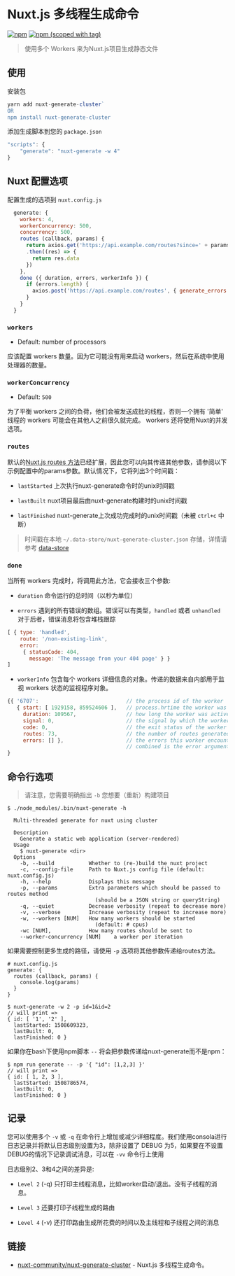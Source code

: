 # Nuxt.js 多线程生成命令
[![npm](https://img.shields.io/npm/dt/nuxt-generate-cluster.svg?style=flat-square)](https://www.npmjs.com/package/nuxt-generate-cluster)
[![npm (scoped with tag)](https://img.shields.io/npm/v/nuxt-generate-cluster/latest.svg?style=flat-square)](https://www.npmjs.com/package/nuxt-generate-cluster)
<a href="https://github.com/nuxt/nuxt.js/"><img src="https://img.shields.io/badge/nuxt.js-v2.0.0-800080.svg?style=flat-square" alt=""/></a>

> 使用多个 Workers 来为Nuxt.js项目生成静态文件

## 使用

安装包
```js
yarn add nuxt-generate-cluster`
OR
npm install nuxt-generate-cluster
```

添加生成脚本到您的 `package.json`
```js
"scripts": {
    "generate": "nuxt-generate -w 4"
}
```

## Nuxt 配置选项

配置生成的选项到 `nuxt.config.js`
```js
  generate: {
    workers: 4,
    workerConcurrency: 500,
    concurrency: 500,
    routes (callback, params) {
      return axios.get('https://api.example.com/routes?since=' + params.lastFinished)
      .then((res) => {
        return res.data
      })
    },
    done ({ duration, errors, workerInfo }) {
      if (errors.length) {
        axios.post('https://api.example.com/routes', { generate_errors: errors })
      }
    }
  }
```

### `workers`
- Default: number of processors

应该配置 workers 数量。因为它可能没有用来启动 workers，然后在系统中使用处理器的数量。

### `workerConcurrency`
- Default: `500`

为了平衡 workers 之间的负荷，他们会被发送成批的线程，否则一个拥有 '简单' 线程的 workers 可能会在其他人之前很久就完成。 workers 还将使用Nuxt的并发选项。

### `routes`

默认的[Nuxt.js routes 方法](https://nuxtjs.org/api/configuration-generate#routes)已经扩展，因此您可以向其传递其他参数，请参阅以下示例配置中的params参数。默认情况下，它将列出3个时间戳：

- `lastStarted`
上次执行nuxt-generate命令时的unix时间戳

- `lastBuilt`
nuxt项目最后由nuxt-generate构建时的unix时间戳

- `lastFinished`
nuxt-generate上次成功完成时的unix时间戳（未被 `ctrl+c` 中断）

> 时间戳在本地 `~/.data-store/nuxt-generate-cluster.json` 存储，详情请参考 [data-store](https://github.com/jonschlinkert/data-store)

### `done`

当所有 workers 完成时，将调用此方法，它会接收三个参数:

- `duration`
命令运行的总时间（以秒为单位）

- `errors`
遇到的所有错误的数组。错误可以有类型，`handled` 或者 `unhandled` 对于后者，错误消息将包含堆栈跟踪

```js
[ { type: 'handled',
    route: '/non-existing-link',
    error: 
     { statusCode: 404,
       message: 'The message from your 404 page' } }
]
```

- `workerInfo`
包含每个 workers 详细信息的对象。传递的数据来自内部用于监视 workers 状态的监视程序对象。

```js
{{ '6707':                            // the process id of the worker
   { start: [ 1929158, 859524606 ],   // process.hrtime the worker was started
     duration: 109567,                // how long the worker was active
     signal: 0,                       // the signal by which the worker was killed (if any)
     code: 0,                         // the exit status of the worker
     routes: 73,                      // the number of routes generated by this worker
     errors: [] },                    // the errors this worker encountered, errors of all workers
                                      // combined is the error argument above
}
```

## 命令行选项

> 请注意，您需要明确指出 `-b` 您想要（重新）构建项目

```
$ ./node_modules/.bin/nuxt-generate -h

  Multi-threaded generate for nuxt using cluster

  Description
    Generate a static web application (server-rendered)
  Usage
    $ nuxt-generate <dir>
  Options
    -b, --build           Whether to (re-)build the nuxt project
    -c, --config-file     Path to Nuxt.js config file (default: nuxt.config.js)
    -h, --help            Displays this message
    -p, --params          Extra parameters which should be passed to routes method
                            (should be a JSON string or queryString)
    -q, --quiet           Decrease verbosity (repeat to decrease more)
    -v, --verbose         Increase verbosity (repeat to increase more)
    -w, --workers [NUM]   How many workers should be started
                            (default: # cpus)
    -wc [NUM],            How many routes should be sent to 
    --worker-concurrency [NUM]    a worker per iteration

```

如果需要控制更多生成的路径，请使用 `-p` 选项将其他参数传递给routes方法。

```
# nuxt.config.js
generate: {
  routes (callback, params) {
    console.log(params)
  }
}

$ nuxt-generate -w 2 -p id=1&id=2
// will print =>
{ id: [ '1', '2' ],
  lastStarted: 1508609323,
  lastBuilt: 0,
  lastFinished: 0 }
```

如果你在bash下使用npm脚本 `--` 将会把参数传递给nuxt-generate而不是npm：

```
$ npm run generate -- -p '{ "id": [1,2,3] }'
// will print =>
{ id: [ 1, 2, 3 ],
  lastStarted: 1508786574,
  lastBuilt: 0,
  lastFinished: 0 }
```

## 记录

您可以使用多个 `-v` 或 `-q` 在命令行上增加或减少详细程度。我们使用consola进行日志记录并将默认日志级别设置为3，除非设置了 DEBUG 为5，如果要在不设置DEBUG的情况下记录调试消息，可以在 `-vv` 命令行上使用

日志级别2、3和4之间的差异是:

- `Level 2` (-q)
只打印主线程消息，比如worker启动/退出。没有子线程的消息。

- `Level 3`
还要打印子线程生成的路由

- `Level 4` (-v)
还打印路由生成所花费的时间以及主线程和子线程之间的消息

## 链接

- [nuxt-community/nuxt-generate-cluster](https://github.com/nuxt-community/nuxt-generate-cluster) - Nuxt.js 多线程生成命令。
